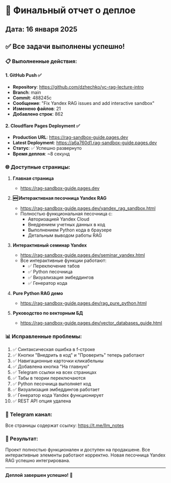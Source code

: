 # 🚀 Финальный отчет о деплое

## Дата: 16 января 2025

## ✅ Все задачи выполнены успешно!

### 📋 Выполненные действия:

#### 1. GitHub Push ✅
- **Repository**: https://github.com/dzhechko/yc-rag-lecture-intro
- **Branch**: main
- **Commit**: 488245c
- **Сообщение**: "Fix Yandex RAG issues and add interactive sandbox"
- **Изменено файлов**: 21
- **Добавлено строк**: 862

#### 2. Cloudflare Pages Deployment ✅
- **Production URL**: https://rag-sandbox-guide.pages.dev
- **Latest Deployment**: https://a6a760d1.rag-sandbox-guide.pages.dev
- **Статус**: ✅ Успешно развернуто
- **Время деплоя**: ~8 секунд

### 🌐 Доступные страницы:

1. **Главная страница**
   - https://rag-sandbox-guide.pages.dev

2. **🆕 Интерактивная песочница Yandex RAG**
   - https://rag-sandbox-guide.pages.dev/yandex_rag_sandbox.html
   - Полностью функциональная песочница с:
     - Авторизацией Yandex Cloud
     - Внедрением учетных данных в код
     - Выполнением Python кода в браузере
     - Детальным выводом работы RAG

3. **Интерактивный семинар Yandex**
   - https://rag-sandbox-guide.pages.dev/seminar_yandex.html
   - Все интерактивные функции работают:
     - ✅ Переключение табов
     - ✅ Python песочница
     - ✅ Визуализация эмбеддингов
     - ✅ Генератор кода

4. **Pure Python RAG демо**
   - https://rag-sandbox-guide.pages.dev/rag_pure_python.html

5. **Руководство по векторным БД**
   - https://rag-sandbox-guide.pages.dev/vector_databases_guide.html

### 📊 Исправленные проблемы:

1. ✅ Синтаксическая ошибка в f-строке
2. ✅ Кнопки "Внедрить в код" и "Проверить" теперь работают
3. ✅ Навигационные карточки кликабельны
4. ✅ Добавлена кнопка "На главную"
5. ✅ Telegram ссылки на всех страницах
6. ✅ Табы в теории переключаются
7. ✅ Python песочница выполняет код
8. ✅ Визуализация эмбеддингов работает
9. ✅ Генератор кода Yandex функционирует
10. ✅ REST API опция удалена

### 📱 Telegram канал:
Все страницы содержат ссылку: https://t.me/llm_notes

### 🎯 Результат:
Проект полностью функционален и доступен на продакшене. Все интерактивные элементы работают корректно. Новая песочница Yandex RAG успешно интегрирована.

---
**Деплой завершен успешно!** 🎉